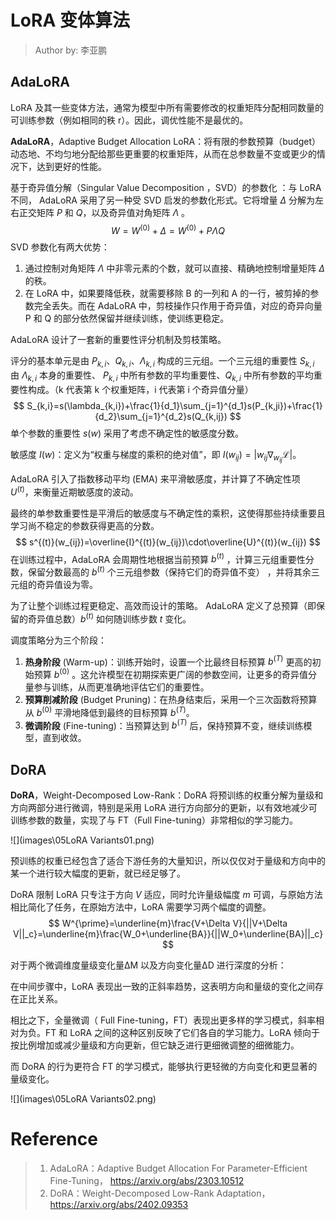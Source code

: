 <!--Copyright © ZOMI 适用于[License](https://github.com/Infrasys-AI/AIInfra)版权许可-->

# LoRA 变体算法

> Author by: 李亚鹏

## AdaLoRA

LoRA 及其一些变体方法，通常为模型中所有需要修改的权重矩阵分配相同数量的可训练参数（例如相同的秩 r）。因此，调优性能不是最优的。

**AdaLoRA**，Adaptive Budget Allocation LoRA：将有限的参数预算（budget）动态地、不均匀地分配给那些更重要的权重矩阵，从而在总参数量不变或更少的情况下，达到更好的性能。

基于奇异值分解（Singular Value Decomposition ，SVD）的参数化 ：与 LoRA 不同， AdaLoRA 采用了另一种受 SVD 启发的参数化形式。它将增量 $\Delta$ 分解为左右正交矩阵 $P$ 和 $Q$，以及奇异值对角矩阵 $\Lambda$ 。
$$
W=W^{(0)}+\Delta=W^{(0)}+P\Lambda Q
$$
SVD 参数化有两大优势：

1. 通过控制对角矩阵 $Λ$ 中非零元素的个数，就可以直接、精确地控制增量矩阵 $\Delta$ 的秩。
2. 在 LoRA 中，如果要降低秩，就需要移除 B 的一列和 A 的一行，被剪掉的参数完全丢失。而在 AdaLoRA 中，剪枝操作只作用于奇异值，对应的奇异向量 P 和 Q 的部分依然保留并继续训练，使训练更稳定。

AdaLoRA 设计了一套新的重要性评分机制及剪枝策略。

评分的基本单元是由 $P_{k,i}$、$Q_{k,i}$、$\Lambda_{k,i}$ 构成的三元组。一个三元组的重要性 $S_{k,i}$ 由 $\Lambda_{k,i}$ 本身的重要性、 $P_{k,i}$ 中所有参数的平均重要性、$Q_{k,i}$ 中所有参数的平均重要性构成。（k 代表第 k 个权重矩阵，i 代表第 i 个奇异值分量）
$$
S_{k,i}=s(\lambda_{k,i})+\frac{1}{d_1}\sum_{j=1}^{d_1}s(P_{k,ji})+\frac{1}{d_2}\sum_{j=1}^{d_2}s(Q_{k,ij})
$$
单个参数的重要性 $s(w)$ 采用了考虑不确定性的敏感度分数。

敏感度 $I(w)$：定义为“权重与梯度的乘积的绝对值”，即 $I(w_{ij})=|w_{ij}\nabla_{w_{ij}}\mathcal{L}|$。

AdaLoRA 引入了指数移动平均 (EMA) 来平滑敏感度，并计算了不确定性项 $U^{(t)}$，来衡量近期敏感度的波动。

最终的单参数重要性是平滑后的敏感度与不确定性的乘积，这使得那些持续重要且学习尚不稳定的参数获得更高的分数。
$$
s^{(t)}(w_{ij})=\overline{I}^{(t)}(w_{ij})\cdot\overline{U}^{(t)}(w_{ij})
$$
在训练过程中，AdaLoRA 会周期性地根据当前预算 $b^{(t)}$  ，计算三元组重要性分数，保留分数最高的 $b^{(t)}$ 个三元组参数（保持它们的奇异值不变） ，并将其余三元组的奇异值设为零。

为了让整个训练过程更稳定、高效而设计的策略。 AdaLoRA 定义了总预算（即保留的奇异值总数）$b^{(t)}$ 如何随训练步数 $t$ 变化。

调度策略分为三个阶段：

1. **热身阶段** (Warm-up)：训练开始时，设置一个比最终目标预算 $b^{(T)}$ 更高的初始预算 $b^{(0)}$  。这允许模型在初期探索更广阔的参数空间，让更多的奇异值分量参与训练，从而更准确地评估它们的重要性。
2. **预算削减阶段** (Budget Pruning)：在热身结束后，采用一个三次函数将预算从 $b^{(0)}$ 平滑地降低到最终的目标预算 $b^{(T)}$。
3. **微调阶段** (Fine-tuning)：当预算达到 $b^{(T)}$ 后，保持预算不变，继续训练模型，直到收敛。

## DoRA

**DoRA**，Weight-Decomposed Low-Rank：DoRA 将预训练的权重分解为量级和方向两部分进行微调，特别是采用 LoRA 进行方向部分的更新，以有效地减少可训练参数的数量，实现了与 FT（Full Fine-tuning）非常相似的学习能力。

![](images\05LoRA Variants01.png)

预训练的权重已经包含了适合下游任务的大量知识，所以仅仅对于量级和方向中的某一个进行较大幅度的更新，就已经足够了。

DoRA 限制 LoRA 只专注于方向 $V$ 适应，同时允许量级幅度 $m$ 可调，与原始方法相比简化了任务，在原始方法中，LoRA 需要学习两个幅度的调整。
$$
W^{\prime}=\underline{m}\frac{V+\Delta V}{||V+\Delta V||_c}=\underline{m}\frac{W_0+\underline{BA}}{||W_0+\underline{BA}||_c}
$$

对于两个微调维度量级变化量ΔM 以及方向变化量ΔD 进行深度的分析：

在中间步骤中，LoRA 表现出一致的正斜率趋势，这表明方向和量级的变化之间存在正比关系。

相比之下，全量微调（ Full Fine-tuning，FT）表现出更多样的学习模式，斜率相对为负。FT 和 LoRA 之间的这种区别反映了它们各自的学习能力。LoRA 倾向于按比例增加或减少量级和方向更新，但它缺乏进行更细微调整的细微能力。

而 DoRA 的行为更符合 FT 的学习模式，能够执行更轻微的方向变化和更显著的量级变化。

![](images\05LoRA Variants02.png)

# Reference

>1. AdaLoRA：Adaptive Budget Allocation For Parameter-Efficient Fine-Tuning， https://arxiv.org/abs/2303.10512
>2. DoRA：Weight-Decomposed Low-Rank Adaptation， https://arxiv.org/abs/2402.09353
